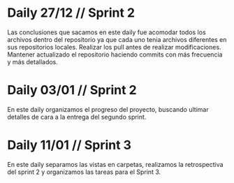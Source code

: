 # Daily 27/12 // Sprint 2

Las conclusiones que sacamos en este daily fue acomodar todos los archivos dentro del repositorio ya que cada uno tenia archivos diferentes en sus repositorios locales. Realizar los pull antes de realizar modificaciones. Mantener actualizado el repositorio haciendo commits con más frecuencia y más detallados.

# Daily 03/01 // Sprint 2

En este daily organizamos el progreso del proyecto, buscando ultimar detalles de cara a la entrega del segundo sprint.

# Daily 11/01 // Sprint 3

En este daily separamos las vistas en carpetas, realizamos la retrospectiva del sprint 2 y organizamos las tareas para el Sprint 3.
